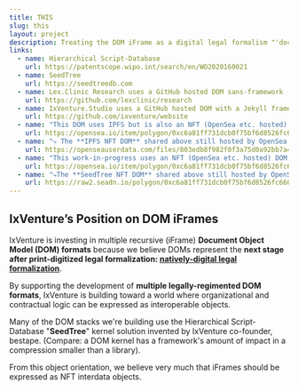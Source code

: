 ```yaml
---
title: THIS
slug: this
layout: project
description: Treating the DOM iFrame as a digital legal formalism "'document' object."
links:
  - name: Hierarchical Script-Database
    url: https://patentscope.wipo.int/search/en/WO2020160021
  - name: SeedTree
    url: https://seedtreedb.com
  - name: Lex.Clinic Research uses a GitHub hosted DOM sans-framework
    url: https://github.com/lexclinic/research
  - name: IxVenture.Studio uses a GitHub hosted DOM with a Jekyll framework
    url: https://github.com/ixventure/website
  - name: "This DOM uses IPFS but is also an NFT (OpenSea etc. hosted) DOM sans-framework | note: now blocked by OpenSea's CORS policy"
    url: https://opensea.io/item/polygon/0xc6a81ff731dcb0f75bf6d8526fc660939a5f8241/16
  - name: "⤷ The **IPFS NFT DOM** shared above still hosted by OpenSea (they must, to render the iFrame) but the unblocked raw hosting"
    url: https://openseauserdata.com/files/803edb8f982f0f3a75d0a92bb7a4b7cf.html
  - name: "This work-in-progress uses an NFT (OpenSea etc. hosted) DOM sans-framework but with a SeedTree-kernel | note: blocked by iFrame policy"
    url: https://opensea.io/item/polygon/0xc6a81ff731dcb0f75bf6d8526fc660939a5f8241/23
  - name: "⤷The **SeedTree NFT DOM** shared above still hosted by OpenSea (they must, to render the iFrame) but the unblocked raw hosting"
    url: https://raw2.seadn.io/polygon/0xc6a81ff731dcb0f75bf6d8526fc660939a5f8241/911810aa17b5ee449681ab55a316c8/b1911810aa17b5ee449681ab55a316c8.html
---
```


## IxVenture’s Position on DOM iFrames

IxVenture is investing in multiple recursive (iFrame) **Document Object Model (DOM) formats** because we believe DOMs represent the **next stage after print-digitized legal formalization: <ins>natively-digital legal formalization</ins>**.

By supporting the development of **multiple legally-regimented DOM formats**, IxVenture is building toward a world where organizational and contractual logic can be expressed as interoperable objects.

Many of the DOM stacks we're building use the Hierarchical Script-Database "**SeedTree**" kernel solution invented by IxVenture co-founder, bestape. (Compare: a DOM kernel has a framework's amount of impact in a compression smaller than a library).

From this object orientation, we believe very much that iFrames should be expressed as NFT interdata objects.
